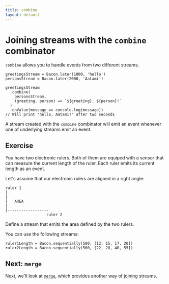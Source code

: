 ```yaml
---
title: combine
layout: default
---
```


# Joining streams with the `combine` combinator

`combine` allows you to handle events from two different streams.

    greetingsStream = Bacon.later(1000, 'hello')
    personsStream = Bacon.later(2000, 'Aatami')

    greetingsStream
      .combine(
        personsStream,
        (greeting, person) => `${greeting}, ${person}!`
      )
      .onValue(message => console.log(message))
    // Will print "hello, Aatami!" after two seconds

A stream created with the `combine` combinator will emit an event whenever one
of underlying streams emit an event.

## Exercise

You have two electronic rulers. Both of them are equiped with a sensor that
can measure the current length of the ruler. Each ruler emits its current length
as an event.

Let's assume that our electronic rulers are aligned in a right angle:

    ruler 1
    |
    |
    |   AREA
    |
    |------------------
                      ruler 2

Define a stream that emits the area defined by the two rulers.

You can use the following streams:

    ruler1Length = Bacon.sequentially(500, [12, 15, 17, 20])
    ruler2Length = Bacon.sequentially(500, [22, 28, 40, 55])

## Next: `merge`

Next, we'll look at [`merge`](merge.html), which provides another way of joining
streams.
